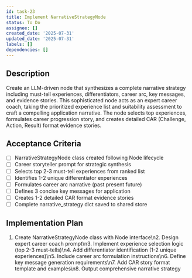 ```yaml
---
id: task-23
title: Implement NarrativeStrategyNode
status: To Do
assignee: []
created_date: '2025-07-31'
updated_date: '2025-07-31'
labels: []
dependencies: []
---
```


## Description

Create an LLM-driven node that synthesizes a complete narrative strategy including must-tell experiences, differentiators, career arc, key messages, and evidence stories. This sophisticated node acts as an expert career coach, taking the prioritized experience list and suitability assessment to craft a compelling application narrative. The node selects top experiences, formulates career progression story, and creates detailed CAR (Challenge, Action, Result) format evidence stories.
## Acceptance Criteria

- [ ] NarrativeStrategyNode class created following Node lifecycle
- [ ] Career storyteller prompt for strategic synthesis
- [ ] Selects top 2-3 must-tell experiences from ranked list
- [ ] Identifies 1-2 unique differentiator experiences
- [ ] Formulates career arc narrative (past present future)
- [ ] Defines 3 concise key messages for application
- [ ] Creates 1-2 detailed CAR format evidence stories
- [ ] Complete narrative_strategy dict saved to shared store

## Implementation Plan

1. Create NarrativeStrategyNode class with Node interface\n2. Design expert career coach prompt\n3. Implement experience selection logic (top 2-3 must-tells)\n4. Add differentiator identification (1-2 unique experiences)\n5. Include career arc formulation instructions\n6. Define key message generation requirements\n7. Add CAR story format template and examples\n8. Output comprehensive narrative strategy
